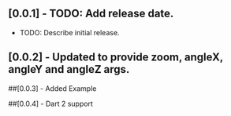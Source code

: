 ## [0.0.1] - TODO: Add release date.

* TODO: Describe initial release.

## [0.0.2] - Updated to provide zoom, angleX, angleY and angleZ args.

##[0.0.3] - Added Example

##[0.0.4] - Dart 2 support
